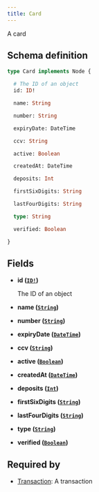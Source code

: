 ```yaml
---
title: Card
---
```


A card

## Schema definition
```graphql
type Card implements Node {

  # The ID of an object
  id: ID!

  name: String

  number: String

  expiryDate: DateTime

  ccv: String

  active: Boolean

  createdAt: DateTime

  deposits: Int

  firstSixDigits: String

  lastFourDigits: String

  type: String

  verified: Boolean

}
```

## Fields

* **id ([`ID!`](graphql/schema/id.md))**

  The ID of an object

* **name ([`String`](graphql/schema/string.md))**


* **number ([`String`](graphql/schema/string.md))**


* **expiryDate ([`DateTime`](graphql/schema/datetime.md))**


* **ccv ([`String`](graphql/schema/string.md))**


* **active ([`Boolean`](graphql/schema/boolean.md))**


* **createdAt ([`DateTime`](graphql/schema/datetime.md))**


* **deposits ([`Int`](graphql/schema/int.md))**


* **firstSixDigits ([`String`](graphql/schema/string.md))**


* **lastFourDigits ([`String`](graphql/schema/string.md))**


* **type ([`String`](graphql/schema/string.md))**


* **verified ([`Boolean`](graphql/schema/boolean.md))**



## Required by
* [Transaction](graphql/schema/transaction.md): A transaction
